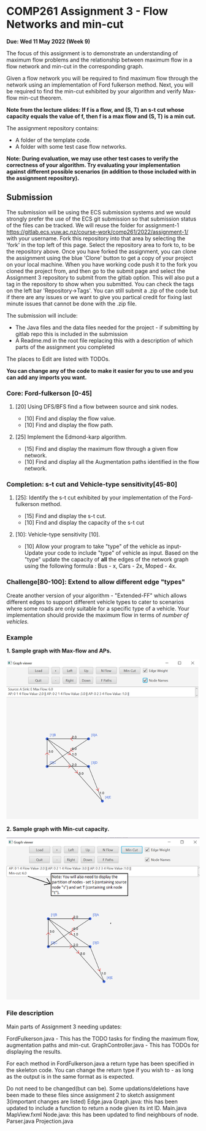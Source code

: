 # COMP261 Assignment 3 - Flow Networks and min-cut 

**Due: Wed 11 May 2022 (Week 9)**

The focus of this assignment is to demonstrate an understanding of maximum flow problems and the relationship between maximum flow in a flow network and min-cut in the corresponding graph. 

Given a flow network you will be required to find maximum flow through the network using an implementation of Ford fulkerson method. Next, you will be required to find the min-cut exhibited by your algorithm and verify Max-flow min-cut theorem. 

**Note from the lecture slides: If f is a flow, and (S, T) an s-t cut whose capacity equals the value of f, then f is a max flow and (S, T) is a min cut.**

The assignment repository contains:
* A folder of the template code.
* A folder with some test case flow networks. 

**Note: During evaluation, we may use other test cases to verify the correctness of your algorithm. Try evaluating your implementation against different possible scenarios (in addition to those included with in the assignment repository).**

## Submission
The submission will be using the ECS submission systems and we would strongly prefer the use of the ECS git submission so that submission status of the files can be tracked. We will reuse the folder for assignment-1 https://gitlab.ecs.vuw.ac.nz/course-work/comp261/2022/assignment-1/<username> with your username.  Fork this repository into that area by selecting the 'fork' in the top left of this page. Select the repository area to fork to, to be the repository above. Once you have forked the assignment, you can clone the assignment using the blue 'Clone' button to get a copy of your project on your local machine. When you have working code push it to the fork you cloned the project from, and then go to the submit page and select the Assignment 3 repository to submit from the gitlab option.  This will also put a tag in the repository to show when you submitted.  You can check the tags on the left bar 'Repository->Tags'.  You can still submit a .zip of the code but if there are any issues or we want to give you partical credit for fixing last minute issues that cannot be done with the .zip file.

The submission will include:
* The Java files and the data files needed for the project - if submitting by gitlab repo this is included in the submission
* A Readme.md in the root file replacing this with a description of which parts of the assignment you completed
  
The places to Edit are listed with TODOs.  

**You can change any of the code to make it easier for you to use and you can add any imports you want.**


### Core: Ford-fulkerson [0-45]
1. [20] Using DFS/BFS find a flow between source and sink nodes.
    - [10] Find and display the flow value.
    - [10] Find and display the flow path.

2. [25] Implement the Edmond-karp algorithm.
	- [15] Find and display the maximum flow through a given flow network.
	- [10] Find and display all the Augmentation paths identified in the flow network. 


### Completion: s-t cut and Vehicle-type sensitivity[45-80]
1. [25]: Identify the s-t cut exhibited by your implementation of the Ford-fulkerson method.
	- [15] Find and display the s-t cut.
	- [10] Find and display the capacity of the s-t cut
        
2. [10]: Vehicle-type sensitivity [10].
    - [10] Allow your program to take "type" of the vehicle as input- Update your code to include "type" of vehicle as input. 
Based on the "type" update the capacity of **all** the edges of the network graph using the following formula : Bus - x, Cars - 2x, Moped - 4x.

	
### Challenge[80-100]: Extend to allow different edge "types"
Create another version of your algorithm - "Extended-FF" which allows different edges to support different vehicle types to cater to scenarios where some roads are only suitable for a specific type of a vehicle. 
Your implementation should provide the maximum flow in terms of _number of vehicles._

### Example
 **1. Sample graph with Max-flow and APs.**

![Example Graph](/images/Example%20Graph.png)

**2. Sample graph with Min-cut capacity.**

![Min-cut](/images/Min-cut.png)

### File description
Main parts of Assignment 3 needing updates: 

FordFulkerson.java - This has the TODO tasks for finding the maximum flow, augmentation paths and min-cut.
GraphController.java - This has TODOs for displaying the results.

For each method in FordFulkerson.java a return type has been specified in the skeleton code. You can change the return type if you wish to - as long as the output is in the same format as is expected.

Do not need to be changed(but can be). Some updations/deletions have been made to these files since assignment 2 to sketch assignment 3(important changes are listed)
Edge.java
Graph.java: this has been updated to include a function to return a node given its int ID.
Main.java
MapView.fxml
Node.java: this has been updated to find neighbours of node.
Parser.java
Projection.java
